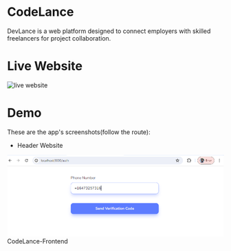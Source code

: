 # CodeLance
DevLance is a web platform designed to connect employers with skilled freelancers for project collaboration.

# Live Website
![live website](./frontend/public/asset/01.png)

# Demo

These are the app's screenshots(follow the route):

- Header Website

![Header](./frontend/public/asset/1.png)
CodeLance-Frontend
